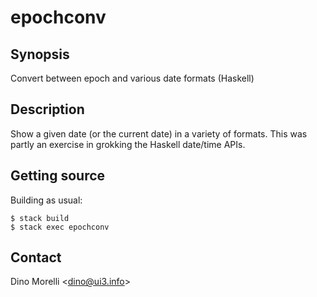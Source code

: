 # epochconv


## Synopsis

Convert between epoch and various date formats (Haskell)


## Description

Show a given date (or the current date) in a variety of formats. This
was partly an exercise in grokking the Haskell date/time APIs.


## Getting source

Building as usual:

    $ stack build
    $ stack exec epochconv


## Contact

Dino Morelli <[dino@ui3.info](mailto:dino@ui3.info)>

